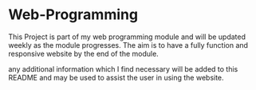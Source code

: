 # Web-Programming

This Project is part of my web programming module and will be updated weekly as the module progresses.
The aim is to have a fully function and responsive website by the end of the module.

any additional information which I find necessary will be added to this README and may be used to assist the user in using the website.
